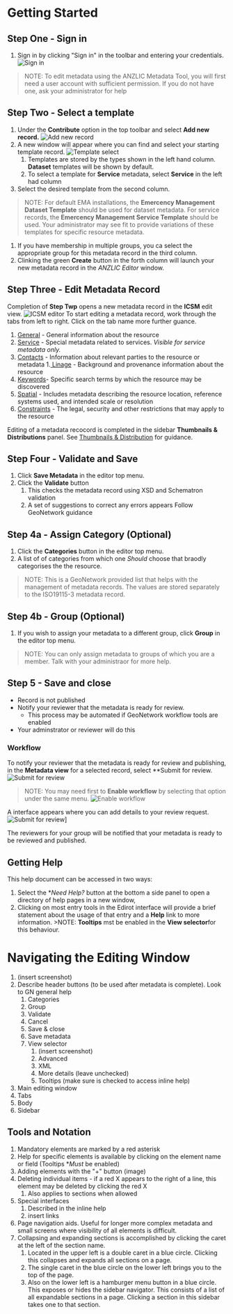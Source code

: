 # Getting Started 

## Step One - Sign in 
1. Sign in by clicking "Sign in" in the toolbar and entering your credentials. ![Sign in](./images/SignIn.png)
>NOTE: To edit metadata using the ANZLIC Metadata Tool, you will first need a user account with sufficient permission. If you do not have one, ask your administrator for help

## Step Two - Select a template
1. Under the **Contribute** option in the top toolbar and select **Add new record.** ![Add new record](./images/AddNew.png)
1. A new window will appear where you can find and select your starting template record. ![Template select](./images/TemplateSelect.png)
	1. Templates are stored by the types shown in the left hand column. **Dataset** templates will be shown by default.
	1. To select a template for **Service** metadata, select **Service** in the left had column
1. Select the desired template from the second column.
>NOTE: For default EMA installations, the **Emercency Management Dataset Template** should be used for dataset metadata. For service records, the **Emercency Management Service Template** should be used. Your administrator may see fit to provide variations of these templates for specific resource metadata.	
1. If you have membership in multiple groups, you ca select the appropriate group for this metadata record in the third column.
1. Clinking the green **Create** button in the forth column will launch your new metadata record in the _ANZLIC Editor_ window.

## Step Three - Edit Metadata Record
Completion of **Step Twp**  opens a new metadata record in the **ICSM** edit view.
![ICSM editor](./images/tabGeneral.png)
To start editing a metadata record, work through the tabs from left to right. Click on the tab name more further guance.
  1. [General](,/General-Metadata.html) - General information about the resource 
  1. [Service](./Service-Metadata.html) - Special metadata related to services. *Visible for service metadata only.*
  1. [Contacts](./Contacts-Metadata.html) - Information about relevant parties to the resource or metadata
  1.[ Linage](./Linage-Metadata.html) - Background and provenance information about the resource
  1. [Keywords](./Keyword-Metadata.html)- Specific search terms by which the resource may be discovered
  1. [Spatial](./Spatial-Metadata.html) - Includes metadata describing the resource location, reference systems used, and intended scale or resolution
  1. [Constraints](./Constraints-Metadata.html) - The legal, security and other restrictions that may apply to the resource
  
Editing of a metadata recocord is completed in the sidebar **Thumbnails & Distributions** panel.
See [Thumbnails & Distribution](./Thumbnails-and-Distributions-Metadata.html) for guidance.

## Step Four - Validate and Save 
1. Click **Save Metadata** in the editor top menu.
1. Click the **Validate** button
	1. This checks the metadata record using XSD and Schematron validation
	1. A set of suggestions to correct any errors appears 
Follow GeoNetwork guidance

## Step 4a - Assign Category (Optional)
1. Click the **Categories** button in the editor top menu.
1. A list of of categories from which one _Should_ choose that braodly categorises the the resource. 
>NOTE: This is a GeoNetwork provided list that helps with the management of metadata records. The values are stored separately to the ISO19115-3 metadata record.

## Step 4b - Group (Optional)
1. If you wish to assign your metadata to a different group, click **Group** in the editor top menu.
>NOTE: You can only assign metadata to groups of which you are a member. Talk with your administraor for more help.

## Step 5 - Save and close
* Record is not published 
* Notify your reviewer that the metadata is ready for review.
	* This process may be automated if GeoNetwork workflow tools are enabled 
* Your adminstrator or reviewer will do this

### Workflow
To notify your reviewer that the metadata is ready for review and publishing, in the **Metadata view** for a selected record, select **Submit for review. ![Submit for review](./images/EditorMngRecord.png)

>NOTE: You may need first to **Enable workflow** by selecting that option under the same menu. ![Enable workflow](./images/EnableWorkflow.png)

A interface appears where you can add details to your review request. ![Submit for review](./images/Submission.png)]

The reviewers for your group will be notified that your metadata is ready to be reviewed and published.

## Getting Help
  This help document can be accessed in two ways:
  1. Select the **Need Help?* button at the bottom a side panel to open a directory of help pages in a new window,
  1. Clicking on most entry tools in the Edirot interface will provide a brief statement about the usage of that entry and a **Help** link to more information.
    >NOTE: **Tooltips** mst be enabled in the **View selector**for this behaviour.



# Navigating the Editing Window
1. (insert screenshot)
1. Describe header buttons (to be used after metadata is complete). Look to GN general help
    1. Categories
    1. Group
    1. Validate
    1. Cancel
    1. Save & close
    1. Save metadata
    1. View selector 
        1. (insert screenshot)
        1. Advanced
        1. XML
        1. More details (leave unchecked)
        1. Tooltips (make sure is checked to access inline help)
1. Main editing window
  1. Tabs
  1. Body
  1. Sidebar
        

## Tools and Notation
1. Mandatory elements are marked by a red asterisk
1. Help for specific elements is available by clicking on the element name or field (Tooltips **Must* be enabled)
1. Adding elements with the "+" button (image)
1. Deleting individual items - if a red X appears to the right of a line, this element may be deleted by clicking the red X
    1. Also applies to sections when allowed
1. Special interfaces
   1. Described in the inline help 
   1. insert links
1. Page navigation aids. Useful for longer more complex metadata and small screens where visibility of all elements is difficult.
  1. Collapsing and expanding sections is accomplished by clicking the caret at the left of the section name. 
	   1. Located in the upper left is a double caret in a blue circle. Clicking this collapses and expands all sections on a page.
	   1. The single caret in the blue circle on the lower left brings you to the top of the page.
	   1. Also on the lower left is a hamburger menu button in a blue circle. This exposes or hides the sidebar navigator. This consists of a list of all expandable sections in a page. Clicking a section in this sidebar takes one to that section.









